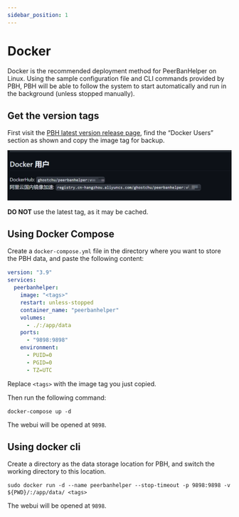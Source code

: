 ```yaml
---
sidebar_position: 1
---
```


# Docker

Docker is the recommended deployment method for PeerBanHelper on Linux. Using the sample configuration file and CLI commands provided by PBH, PBH will be able to follow the system to start automatically and run in the background (unless stopped manually).

## Get the version tags

First visit the [PBH latest version release page](https://github.com/PBH-BTN/PeerBanHelper/releases/latest), find the “Docker Users” section as shown and copy the image tag for backup.

![image-tag](./assets/docker-tag.png)

**DO NOT** use the latest tag, as it may be cached.

## Using Docker Compose

Create a `docker-compose.yml` file in the directory where you want to store the PBH data, and paste the following content:

```yaml
version: "3.9"
services:
  peerbanhelper:
    image: "<tags>"
    restart: unless-stopped
    container_name: "peerbanhelper"
    volumes:
      - ./:/app/data
    ports:
      - "9898:9898"
    environment:
      - PUID=0
      - PGID=0
      - TZ=UTC
```

Replace `<tags>` with the image tag you just copied.

Then run the following command:

```shell
docker-compose up -d
```
The webui will be opened at `9898`.

## Using docker cli

Create a directory as the data storage location for PBH, and switch the working directory to this location.
```shell
sudo docker run -d --name peerbanhelper --stop-timeout -p 9898:9898 -v ${PWD}/:/app/data/ <tags>
```
The webui will be opened at `9898`.
